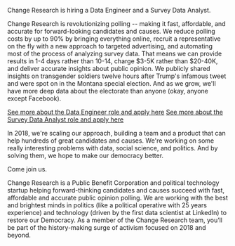 


Change Research is hiring a Data Engineer and a Survey Data Analyst.

Change Research is revolutionizing polling -- making it fast, affordable, and accurate for forward-looking candidates and causes. We reduce polling costs by up to 90% by bringing everything online, recruit a representative on the fly with a new approach to targeted advertising, and automating most of the process of analyzing survey data.  That means we can provide results in 1-4 days rather than 10-14, charge $3-5K rather than $20-40K, and deliver accurate insights about public opinion.  We publicly shared insights on transgender soldiers twelve hours after Trump's infamous tweet and were spot on in the Montana special election. And as we grow, we'll have more deep data about the electorate than anyone (okay, anyone except Facebook).  

[See more about the Data Engineer role and apply here](https://www.changeresearch.com/jobs)
[See more about the Survey Data Analyst role and apply here](https://careercenter.democraticgain.org/job/survey-data-analyst/39529358/)

In 2018, we're scaling our approach, building a team and a product that can help hundreds of great candidates and causes.
We're working on some really interesting problems with data, social science, and politics. And by solving them, we hope to make our democracy better.
 
Come join us.
 
Change Research is a Public Benefit Corporation and political technology startup helping forward-thinking candidates and causes succeed with fast, affordable and accurate public opinion polling. We are working with the best and brightest minds in politics (like a political operative with 25 years experience) and technology (driven by the first data scientist at LinkedIn) to restore our Democracy.  As a member of the Change Research team, you’ll be part of the history-making surge of activism focused on 2018 and beyond.

